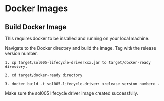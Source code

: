 # Docker Images

## Build Docker Image
This requires docker to be installed and running on your local machine.


Navigate to the Docker directory and build the image. Tag with the release version number.

```
1. cp target/sol005-lifecycle-driverxxx.jar to target/docker-ready directory.
```

```
2. cd target/docker-ready directory
```

```
3. docker build -t sol005-lifecycle-driver: <release version number> .
```

Make sure the sol005 lifecycle driver image created successfully.
